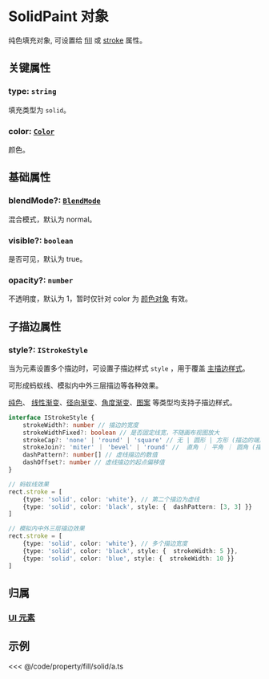 <script setup>
import Case from '/component/Case.vue'
</script>

# SolidPaint 对象

纯色填充对象, 可设置给 [fill](/reference/UI/fill.md) 或 [stroke](/reference/UI/stroke.md) 属性。

<case name="SolidFill"  editor=false></case>

## 关键属性

### type: `string`

填充类型为 `solid`。

### color: [`Color`](/reference/interface/ui/Color.md)

颜色。

## 基础属性

### blendMode?: [`BlendMode`](/reference/UI/blendMode.md)

混合模式，默认为 normal。

### visible?: `boolean`

是否可见，默认为 true。

### opacity?: `number`

不透明度，默认为 1，暂时仅针对 color 为 [颜色对象](/reference/interface/ui/Color.md#rgb) 有效。

## 子描边属性

### style?: `IStrokeStyle`

当为元素设置多个描边时，可设置子描边样式 `style` ，用于覆盖 [主描边样式](/reference/UI/stroke.md#描边样式属性)。

可形成蚂蚁线、模拟内中外三层描边等各种效果。

[纯色](/reference/UI/paint/solid.md#子描边属性)、 [线性渐变](/reference/UI/paint/linear.md#子描边属性)、[径向渐变](/reference/UI/paint/radial.md#子描边属性)、[角度渐变](/reference/UI/paint/angular.md#子描边属性)、[图案](/reference/UI/paint/image.md#子描边属性) 等类型均支持子描边样式。

```ts
interface IStrokeStyle {
    strokeWidth?: number // 描边的宽度
    strokeWidthFixed?: boolean // 是否固定线宽，不随画布视图放大
    strokeCap?: 'none' | 'round' | 'square' // 无 | 圆形 | 方形 (描边的端点形状)
    strokeJoin?: 'miter' ｜ 'bevel' | 'round' //  直角 ｜ 平角 ｜ 圆角 (描边的拐角处理)
    dashPattern?: number[] // 虚线描边的数值
    dashOffset?: number // 虚线描边的起点偏移值
}

// 蚂蚁线效果
rect.stroke = [
    {type: 'solid', color: 'white'}, // 第二个描边为虚线
    {type: 'solid', color: 'black', style: {  dashPattern: [3, 3] }}
]

// 模拟内中外三层描边效果
rect.stroke = [
    {type: 'solid', color: 'white'}, // 多个描边宽度
    {type: 'solid', color: 'black', style: {  strokeWidth: 5 }},
    {type: 'solid', color: 'blue', style: {  strokeWidth: 10 }}
]
```

## 归属

### [UI 元素](/reference/display/UI.md)

## 示例

<case name="SolidFill" index=0 editor=false></case>

<<< @/code/property/fill/solid/a.ts
